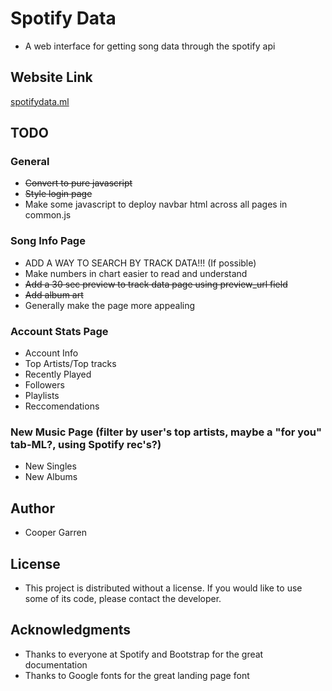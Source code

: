 # Spotify Data

* A web interface for getting song data through the spotify api

## Website Link
[spotifydata.ml](https://spotifydata.ml/)

## TODO
### General
* ~~Convert to pure javascript~~
* ~~Style login page~~
* Make some javascript to deploy navbar html across all pages in common.js

### Song Info Page
* ADD A WAY TO SEARCH BY TRACK DATA!!! (If possible)
* Make numbers in chart easier to read and understand
* ~~Add a 30 sec preview to track data page using preview_url field~~
* ~~Add album art~~
* Generally make the page more appealing

### Account Stats Page
* Account Info
* Top Artists/Top tracks
* Recently Played
* Followers
* Playlists
* Reccomendations

### New Music Page (filter by user's top artists, maybe a "for you" tab-ML?, using Spotify rec's?)
* New Singles
* New Albums

## Author
* Cooper Garren

## License
* This project is distributed without a license. If you would like to use some of its code, please contact the developer.

## Acknowledgments
* Thanks to everyone at Spotify and Bootstrap for the great documentation
* Thanks to Google fonts for the great landing page font
